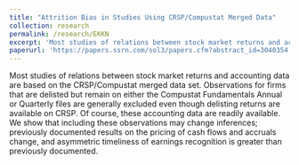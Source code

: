 ```yaml
---
title: "Attrition Bias in Studies Using CRSP/Compustat Merged Data"
collection: research
permalink: /research/EKKN
excerpt: 'Most studies of relations between stock market returns and accounting data are based on the CRSP/Compustat merged data set. Observations for firms that are delisted but remain on either the Compustat Fundamentals Annual or Quarterly files are generally excluded even though delisting returns are available on CRSP. Of course, these accounting data are readily available. We show that including these observations may change inferences; previously documented results on the pricing of cash flows and accruals change, and asymmetric timeliness of earnings recognition is greater than previously documented.'
paperurl: 'https://papers.ssrn.com/sol3/papers.cfm?abstract_id=3040354'
---
```

Most studies of relations between stock market returns and accounting data are based on the CRSP/Compustat merged data set. Observations for firms that are delisted but remain on either the Compustat Fundamentals Annual or Quarterly files are generally excluded even though delisting returns are available on CRSP. Of course, these accounting data are readily available. We show that including these observations may change inferences; previously documented results on the pricing of cash flows and accruals change, and asymmetric timeliness of earnings recognition is greater than previously documented.